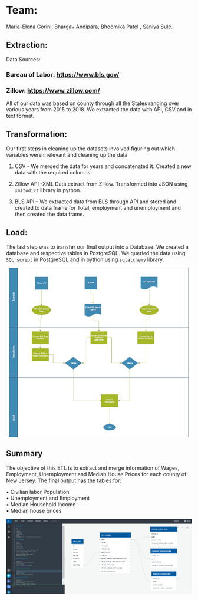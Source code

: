 # Team:
Maria-Elena Gorini, Bhargav Andipara, Bhoomika Patel , Saniya Sule.

## Extraction:
Data Sources:

### Bureau of Labor: https://www.bls.gov/ 
### Zillow: https://www.zillow.com/

All of our data was based on county through all the States ranging over various years from 2015 to 2018. We extracted the data with API, CSV and in text format.

## Transformation:
Our first steps in cleaning up the datasets involved figuring out which variables were irrelevant and cleaning up the data

1. CSV - We merged the data for years and concatenated it. Created a new data with the required columns. 

2. Zillow API -XML Data extract from Zillow. Transformed into JSON using `xmltodict` library in python.

3. BLS API – We extracted data from BLS through API and stored and created to data frame for Total, employment and unemployment and then created the data frame.

## Load:
The last step was to transfer our final output into a Database. We created a database and respective tables in PostgreSQL. 
We queried the data using `SQL script` in PostgreSQL and in python using `sqlalchemy` library.

![](/Images/flowchart.PNG)


## Summary
The objective of this ETL is to extract and merge information of Wages, Employment, Unemployment and Median House Prices for each county of New Jersey. The final output has the tables for:

•	Civilian labor Population  
•	Unemployment and Employment   
•	Median Household Income  
•	Median house prices  

![](/Images/DBDimage.PNG)


